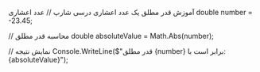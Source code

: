 
آموزش قدر مطلق یک عدد اعشاری درسی شارپ
// عدد اعشاری
double number = -23.45;

// محاسبه قدر مطلق
double absoluteValue = Math.Abs(number);

// نمایش نتیجه
Console.WriteLine($"قدر مطلق {number} برابر است با: {absoluteValue}");

